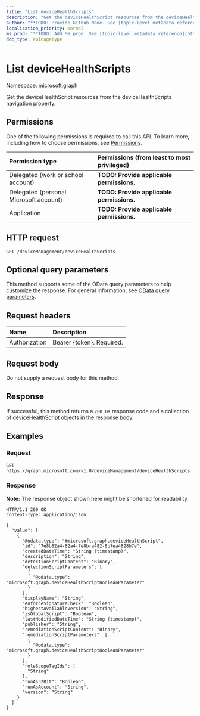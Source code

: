 ```yaml
---
title: "List deviceHealthScripts"
description: "Get the deviceHealthScript resources from the deviceHealthScripts navigation property."
author: "**TODO: Provide Github Name. See [topic-level metadata reference](https://msgo.azurewebsites.net/add/document/guidelines/metadata.html#topic-level-metadata)**"
localization_priority: Normal
ms.prod: "**TODO: Add MS prod. See [topic-level metadata reference](https://msgo.azurewebsites.net/add/document/guidelines/metadata.html#topic-level-metadata)**"
doc_type: apiPageType
---
```


# List deviceHealthScripts
Namespace: microsoft.graph



Get the deviceHealthScript resources from the deviceHealthScripts navigation property.

## Permissions
One of the following permissions is required to call this API. To learn more, including how to choose permissions, see [Permissions](/graph/permissions-reference).

|Permission type|Permissions (from least to most privileged)|
|:---|:---|
|Delegated (work or school account)|**TODO: Provide applicable permissions.**|
|Delegated (personal Microsoft account)|**TODO: Provide applicable permissions.**|
|Application|**TODO: Provide applicable permissions.**|

## HTTP request

<!-- {
  "blockType": "ignored"
}
-->
``` http
GET /deviceManagement/deviceHealthScripts
```

## Optional query parameters
This method supports some of the OData query parameters to help customize the response. For general information, see [OData query parameters](/graph/query-parameters).

## Request headers
|Name|Description|
|:---|:---|
|Authorization|Bearer {token}. Required.|

## Request body
Do not supply a request body for this method.

## Response

If successful, this method returns a `200 OK` response code and a collection of [deviceHealthScript](../resources/devicehealthscript.md) objects in the response body.

## Examples

### Request
<!-- {
  "blockType": "request",
  "name": "list_devicehealthscript"
}
-->
``` http
GET https://graph.microsoft.com/v1.0/deviceManagement/deviceHealthScripts
```


### Response
**Note:** The response object shown here might be shortened for readability.
<!-- {
  "blockType": "response",
  "truncated": true,
  "@odata.type": "Collection(microsoft.graph.deviceHealthScript)"
}
-->
``` http
HTTP/1.1 200 OK
Content-Type: application/json

{
  "value": [
    {
      "@odata.type": "#microsoft.graph.deviceHealthScript",
      "id": "7e8b82a4-82a4-7e8b-a482-8b7ea4828b7e",
      "createdDateTime": "String (timestamp)",
      "description": "String",
      "detectionScriptContent": "Binary",
      "detectionScriptParameters": [
        {
          "@odata.type": "microsoft.graph.deviceHealthScriptBooleanParameter"
        }
      ],
      "displayName": "String",
      "enforceSignatureCheck": "Boolean",
      "highestAvailableVersion": "String",
      "isGlobalScript": "Boolean",
      "lastModifiedDateTime": "String (timestamp)",
      "publisher": "String",
      "remediationScriptContent": "Binary",
      "remediationScriptParameters": [
        {
          "@odata.type": "microsoft.graph.deviceHealthScriptBooleanParameter"
        }
      ],
      "roleScopeTagIds": [
        "String"
      ],
      "runAs32Bit": "Boolean",
      "runAsAccount": "String",
      "version": "String"
    }
  ]
}
```

